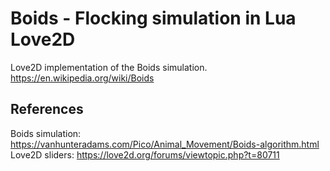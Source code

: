 # Boids - Flocking simulation in Lua Love2D
Love2D implementation of the Boids simulation.
https://en.wikipedia.org/wiki/Boids

## References
Boids simulation: https://vanhunteradams.com/Pico/Animal_Movement/Boids-algorithm.html
Love2D sliders: https://love2d.org/forums/viewtopic.php?t=80711